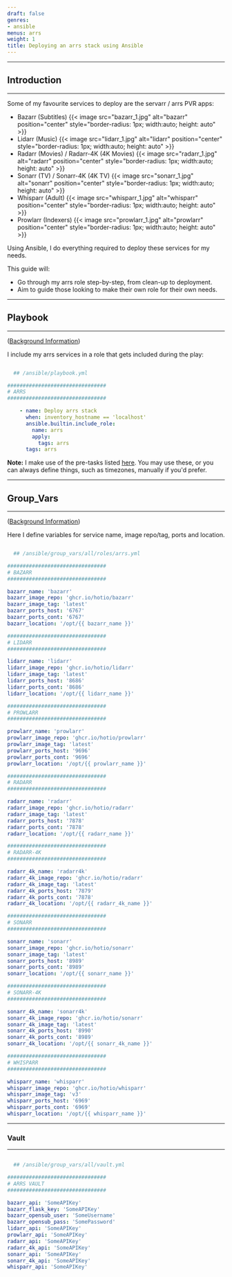 ```yaml
---
draft: false
genres:
- ansible
menus: arrs
weight: 1
title: Deploying an arrs stack using Ansible
---
```


***

## Introduction

***

Some of my favourite services to deploy are the servarr / arrs PVR apps:

   - Bazarr (Subtitles)
{{< image src="bazarr_1.jpg" alt="bazarr" position="center"
    style="border-radius: 1px; width:auto; height: auto" >}}
   - Lidarr (Music)
{{< image src="lidarr_1.jpg" alt="lidarr" position="center"
    style="border-radius: 1px; width:auto; height: auto" >}}
   - Radarr (Movies) / Radarr-4K (4K Movies)
{{< image src="radarr_1.jpg" alt="radarr" position="center"
    style="border-radius: 1px; width:auto; height: auto" >}}
   - Sonarr (TV) / Sonarr-4K (4K TV)
{{< image src="sonarr_1.jpg" alt="sonarr" position="center"
    style="border-radius: 1px; width:auto; height: auto" >}}
   - Whisparr (Adult)
{{< image src="whisparr_1.jpg" alt="whisparr" position="center"
    style="border-radius: 1px; width:auto; height: auto" >}}
   - Prowlarr (Indexers)
{{< image src="prowlarr_1.jpg" alt="prowlarr" position="center"
    style="border-radius: 1px; width:auto; height: auto" >}}

Using Ansible, I do everything required to deploy these services for my needs.

This guide will: 
   - Go through my arrs role step-by-step, from clean-up to deployment.
   - Aim to guide those looking to make their own role for their own needs.

***

## Playbook

***

([Background Information](https://drjoyce.blog/playbook/))

I include my arrs services in a role that gets included during the play:

```yaml

  ## /ansible/playbook.yml

################################
# ARRS
################################

    - name: Deploy arrs stack
      when: inventory_hostname == 'localhost'
      ansible.builtin.include_role:
        name: arrs
        apply:
          tags: arrs
      tags: arrs

```

**Note:** I make use of the pre-tasks listed [here](https://drjoyce.blog/playbook/#pre_tasks). You may use these, or you can always define things, such as timezones, manually if you'd prefer.

***

## Group_Vars

***

([Background Information](https://drjoyce.blog/roles/#group_vars))

Here I define variables for service name, image repo/tag, ports and location.

```yaml

  ## /ansible/group_vars/all/roles/arrs.yml

################################
# BAZARR
################################

bazarr_name: 'bazarr'
bazarr_image_repo: 'ghcr.io/hotio/bazarr'
bazarr_image_tag: 'latest'
bazarr_ports_host: '6767'
bazarr_ports_cont: '6767'
bazarr_location: '/opt/{{ bazarr_name }}'

################################
# LIDARR
################################

lidarr_name: 'lidarr'
lidarr_image_repo: 'ghcr.io/hotio/lidarr'
lidarr_image_tag: 'latest'
lidarr_ports_host: '8686'
lidarr_ports_cont: '8686'
lidarr_location: '/opt/{{ lidarr_name }}'

################################
# PROWLARR
################################

prowlarr_name: 'prowlarr'
prowlarr_image_repo: 'ghcr.io/hotio/prowlarr'
prowlarr_image_tag: 'latest'
prowlarr_ports_host: '9696'
prowlarr_ports_cont: '9696'
prowlarr_location: '/opt/{{ prowlarr_name }}'

################################
# RADARR
################################

radarr_name: 'radarr'
radarr_image_repo: 'ghcr.io/hotio/radarr'
radarr_image_tag: 'latest'
radarr_ports_host: '7878'
radarr_ports_cont: '7878'
radarr_location: '/opt/{{ radarr_name }}'

################################
# RADARR-4K
################################

radarr_4k_name: 'radarr4k'
radarr_4k_image_repo: 'ghcr.io/hotio/radarr'
radarr_4k_image_tag: 'latest'
radarr_4k_ports_host: '7879'
radarr_4k_ports_cont: '7878'
radarr_4k_location: '/opt/{{ radarr_4k_name }}'

################################
# SONARR
################################

sonarr_name: 'sonarr'
sonarr_image_repo: 'ghcr.io/hotio/sonarr'
sonarr_image_tag: 'latest'
sonarr_ports_host: '8989'
sonarr_ports_cont: '8989'
sonarr_location: '/opt/{{ sonarr_name }}'

################################
# SONARR-4K
################################

sonarr_4k_name: 'sonarr4k'
sonarr_4k_image_repo: 'ghcr.io/hotio/sonarr'
sonarr_4k_image_tag: 'latest'
sonarr_4k_ports_host: '8990'
sonarr_4k_ports_cont: '8989'
sonarr_4k_location: '/opt/{{ sonarr_4k_name }}'

################################
# WHISPARR
################################

whisparr_name: 'whisparr'
whisparr_image_repo: 'ghcr.io/hotio/whisparr'
whisparr_image_tag: 'v3'
whisparr_ports_host: '6969'
whisparr_ports_cont: '6969'
whisparr_location: '/opt/{{ whisparr_name }}'

```

***

### Vault

***

```yaml

  ## /ansible/group_vars/all/vault.yml

################################
# ARRS VAULT
################################

bazarr_api: 'SomeAPIKey'
bazarr_flask_key: 'SomeAPIKey'
bazarr_opensub_user: 'SomeUsername'
bazarr_opensub_pass: 'SomePassword'
lidarr_api: 'SomeAPIKey'
prowlarr_api: 'SomeAPIKey'
radarr_api: 'SomeAPIKey'
radarr_4k_api: 'SomeAPIKey'
sonarr_api: 'SomeAPIKey'
sonarr_4k_api: 'SomeAPIKey'
whisparr_api: 'SomeAPIKey'

```